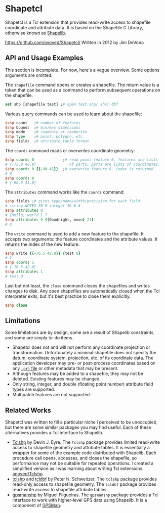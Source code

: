 Shapetcl
========

Shapetcl is a Tcl extension that provides read-write access to shapefile coordinate and attribute data. It is based on the Shapefile C Library, otherwise known as [Shapelib](http://shapelib.maptools.org).

<https://github.com/anoved/Shapetcl/>
Written in 2012 by Jim DeVona

API and Usage Examples
----------------------

This section is incomplete. For now, here's a vague overview. Some options arguments are omitted.

The `shapefile` command opens or creates a shapefile. The return value is a token that can be used as a command to perform subsequent operations on the shapefile.

```tcl
set shp [shapefile test] ;# open test.shp/.shx/.dbf
```

Various query commands can be used to learn about the shapefile:

```tcl
$shp count   ;# number of features
$shp bounds  ;# min/max dimensions
$shp mode    ;# readonly or readwrite
$shp type    ;# point, polygon, etc.
$shp fields  ;# attribute table format
```

The `coords` command reads or overwrites coordinate geometry:

```tcl
$shp coords 0             ;# read point feature 0. features are lists
# {-75.0 40.0}               of parts; parts are lists of coordinates.
$shp coords 0 {{-80 41}}  ;# overwrite feature 0. index is returned.
# 0
$shp coords 0
# {-80.0 41.0}
```

The `attributes` command works like the `coords` command:

```tcl
$shp fields ;# gives type/name/width/precision for each field
# string NOTES 30 0 integer ID 6 0
$shp attributes 0
# {Hello, world.} 7
$shp attributes 0 {{Goodnight, moon} 21}
# 0
```

The `write` command is used to add a new feature to the shapefile. It accepts two arguments: the feature coordinates and the attribute values. It returns the index of the new feature.

```tcl
$shp write {{-76.5 42.0}} {test 0}
# 1
$shp coords 1
# {-76.5 42.0}
$shp attributes 1
# test 0
```

Last but not least, the `close` command closes the shapefiles and writes changes to disk. Any open shapefiles are automatically closed when the Tcl interpreter exits, but it's best practice to close them explicitly.

```tcl
$shp close
```

Limitations
-----------

Some limitations are by design, some are a result of Shapelib constraints, and some are simply to-do items.

- Shapetcl does not and will not perform any coordinate projection or transformation. Unfortunately a minimal shapefile does not specify the datum, coordinate system, projection, etc. of its coordinate data. The application developer may pre- or post-process coordinates based on any [`.prj` file](http://en.wikipedia.org/wiki/Shapefile#Shapefile_projection_format_.28.prj.29) or other metadata that may be present.
- Although features may be added to a shapefile, they may not be deleted. Existing features may be changed.
- Only string, integer, and double (floating point number) attribute field types are supported.
- Multipatch features are not supported.

Related Works
-------------

Shapetcl was written to fill a particular niche I perceived to be unoccupied, but there are some similar packages you may find useful. Each of these alternatives provides a Tcl interface to Shapelib.

- [Tclshp](https://sourceforge.net/projects/tclshp/) by Devin J. Eyre. The `Tclshp` package provides limited read-write access to shapefile geometry and attribute tables. It is essentially a wrapper for some of the example code distributed with Shapelib. Each procedure call opens, accesses, and closes the shapefile, so performance may not be suitable for repeated operations. I created a simplified version as I was learning about writing Tcl extensions: [anoved/Tclshp](https://github.com/anoved/Tclshp).
- [tclshp](http://geology.usgs.gov/tools/metadata/tclshp/) and [tcldbf](http://geology.usgs.gov/tools/metadata/tcldbf/) by Peter N. Schweitzer. The `tclshp` package provides read-only access to shapefile geometry. The `tcldbf` package provides read-write access to shapefile attribute tables.
- [gpsmanshp](http://gpsmanshp.sourceforge.net) by Miguel Filgueiras. The `gpsmanshp` package provides a Tcl interface to work with higher-level GPS data using Shapelib. It is a component of [GPSMan](http://gpsman.sourceforge.net).

